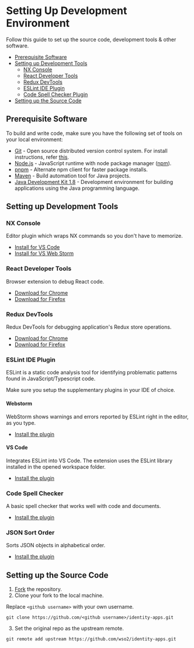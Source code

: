 # Setting Up Development Environment

Follow this guide to set up the source code, development tools & other software.

* [Prerequisite Software](#prerequisite-software)
* [Setting up Development Tools](#setting-up-development-tools)
  * [NX Console](#nx-console)
  * [React Developer Tools](#react-developer-tools)
  * [Redux DevTools](#redux-devtools)
  * [ESLint IDE Plugin](#eslint-ide-plugin)
  * [Code Spell Checker Plugin](#code-spell-checker-plugin)
* [Setting up the Source Code](#setting-up-the-source-code)

## Prerequisite Software

To build and write code, make sure you have the following set of tools on your local environment:

* [Git](https://git-scm.com/downloads) - Open source distributed version control system. For install instructions, refer [this](https://www.atlassian.com/git/tutorials/install-git).
* [Node.js](https://nodejs.org/en/download/) - JavaScript runtime with node package manager ([npm](https://www.npmjs.com/)).
* [pnpm](https://pnpm.io/) - Alternate npm client for faster package installs.
* [Maven](https://maven.apache.org/download.cgi) - Build automation tool for Java projects.
* [Java Development Kit 1.8](https://www.oracle.com/java/technologies/javase/javase-jdk8-downloads.html) - Development environment for building applications using the Java programming language.

## Setting up Development Tools

### NX Console

Editor plugin which wraps NX commands so you don't have to memorize.

- [Install for VS Code](https://marketplace.visualstudio.com/items?itemName=nrwl.angular-console)
- [Install for VS Web Storm](https://plugins.jetbrains.com/plugin/15000-nx-webstorm)

### React Developer Tools

Browser extension to debug React code.

- [Download for Chrome](https://chrome.google.com/webstore/detail/react-developer-tools/fmkadmapgofadopljbjfkapdkoienihi?hl=en)
- [Download for Firefox](https://addons.mozilla.org/en-US/firefox/addon/react-devtools/)

### Redux DevTools

Redux DevTools for debugging application's Redux store operations.

- [Download for Chrome](https://chrome.google.com/webstore/detail/redux-devtools/lmhkpmbekcpmknklioeibfkpmmfibljd?hl=en)
- [Download for Firefox](https://addons.mozilla.org/en-US/firefox/addon/reduxdevtools/)

### ESLint IDE Plugin

ESLint is a static code analysis tool for identifying problematic patterns found in JavaScript/Typescript code.

Make sure you setup the supplementary plugins in your IDE of choice.

#### Webstorm

WebStorm shows warnings and errors reported by ESLint right in the editor, as you type.

- [Install the plugin](https://www.jetbrains.com/help/webstorm/eslint.html)

#### VS Code

Integrates ESLint into VS Code. The extension uses the ESLint library installed in the opened workspace folder.

- [Install the plugin](https://marketplace.visualstudio.com/items?itemName=dbaeumer.vscode-eslint)

### Code Spell Checker

A basic spell checker that works well with code and documents.

- [Install the plugin](https://marketplace.visualstudio.com/items?itemName=streetsidesoftware.code-spell-checker)

### JSON Sort Order

Sorts JSON objects in alphabetical order.

- [Install the plugin](https://marketplace.visualstudio.com/items?itemName=msyesyan.json-sorter)

## Setting up the Source Code

1. [Fork](https://docs.github.com/en/github/getting-started-with-github/fork-a-repo) the repository.
2. Clone your fork to the local machine.

Replace `<github username>` with your own username.

```shell
git clone https://github.com/<github username>/identity-apps.git
```

3. Set the original repo as the upstream remote.

```shell
git remote add upstream https://github.com/wso2/identity-apps.git
```
